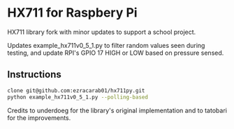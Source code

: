 # HX711 for Raspbery Pi

HX711 library fork with minor updates to support a school project.

Updates example_hx711v0_5_1.py to filter random values seen during testing, and update RPI's GPIO 17 HIGH or LOW based on pressure sensed.

## Instructions
```bash
clone git@github.com:ezracarab01/hx711py.git
python example_hx711v0_5_1.py --polling-based
```

Credits to underdoeg for the library's original implementation and to tatobari for the improvements.
